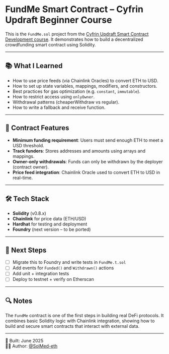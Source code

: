 # FundMe Smart Contract – Cyfrin Updraft Beginner Course

This is the `FundMe.sol` project from the [Cyfrin Updraft Smart Contract Development course](https://updraft.cyfrin.io/). It demonstrates how to build a decentralized crowdfunding smart contract using Solidity.

---

## 📚 What I Learned

- How to use price feeds (via Chainlink Oracles) to convert ETH to USD.
- How to set up state variables, mappings, modifiers, and constructors.
- Best practices for gas optimization (e.g. `constant`, `immutable`).
- How to restrict access using `onlyOwner`.
- Withdrawal patterns (cheaperWithdraw vs regular).
- How to write a fallback and receive function.

---

## 🧠 Contract Features

- **Minimum funding requirement**: Users must send enough ETH to meet a USD threshold.
- **Track funders**: Stores addresses and amounts using arrays and mappings.
- **Owner-only withdrawals**: Funds can only be withdrawn by the deployer (contract owner).
- **Price feed integration**: Chainlink Oracle used to convert ETH to USD in real-time.

---

## 🛠️ Tech Stack

- **Solidity** (v0.8.x)
- **Chainlink** for price data (ETH/USD)
- **Hardhat** for testing and deployment
- **Foundry** (next version – to be ported)

---

## 🧪 Next Steps

- [ ] Migrate this to Foundry and write tests in `FundMe.t.sol`
- [ ] Add events for `Funded()` and `Withdrawn()` actions
- [ ] Add unit + integration tests
- [ ] Deploy to testnet + verify on Etherscan

---

## 🔍 Notes

The `FundMe` contract is one of the first steps in building real DeFi protocols. It combines basic Solidity logic with Chainlink integration, showing how to build and secure smart contracts that interact with external data.

---

📅 Built: June 2025  
🧑‍💻 Author: [@SolMed-eth](https://github.com/SolMed-eth)  

